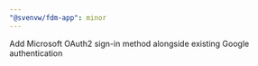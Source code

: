```yaml
---
"@svenvw/fdm-app": minor
---
```


Add Microsoft OAuth2 sign-in method alongside existing Google authentication
